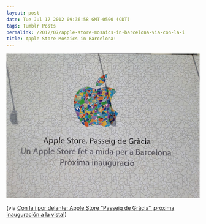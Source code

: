 ```yaml
---
layout: post
date: Tue Jul 17 2012 09:36:58 GMT-0500 (CDT)
tags: Tumblr Posts
permalink: /2012/07/apple-store-mosaics-in-barcelona-via-con-la-i
title: Apple Store Mosaics in Barcelona!
---
```


![](/public/assets/tumblr/tumblr_m7b79mdUTz1qa4klho1_1280.jpg)

(via [Con la i por delante: Apple Store “Passeig de Gràcia” ¡próxima inauguración a la vista!](http://www.ipordelante.com/2012/07/apple-store-passeig-de-gracia-proxima.html))
